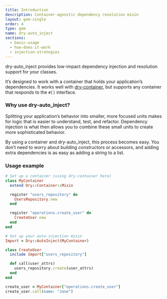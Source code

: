 ```yaml
---
title: Introduction
description: Container-agnostic dependency resolution mixin
layout: gem-single
order: 4
type: gem
name: dry-auto_inject
sections:
  - basic-usage
  - how-does-it-work
  - injection-strategies
---
```


dry-auto\_inject provides low-impact dependency injection and resolution support for your classes.

It’s designed to work with a container that holds your application’s dependencies. It works well with [dry-container](/gems/dry-container), but supports any container that responds to the `#[]` interface.

### Why use dry-auto\_inject?

Splitting your application’s behavior into smaller, more focused units makes for logic that is easier to understand, test, and refactor. Dependency injection is what then allows you to combine these small units to create more sophisticated behavior.

By using a container and dry-auto\_inject, this process becomes easy. You don’t need to worry about building constructors or accessors, and adding extra dependencies is as easy as adding a string to a list.

### Usage example

```ruby
# Set up a container (using dry-container here)
class MyContainer
  extend Dry::Container::Mixin

  register "users_repository" do
    UsersRepository.new
  end

  register "operations.create_user" do
    CreateUser.new
  end
end

# Set up your auto-injection mixin
Import = Dry::AutoInject(MyContainer)

class CreateUser
  include Import["users_repository"]

  def call(user_attrs)
    users_repository.create(user_attrs)
  end
end

create_user = MyContainer["operations.create_user"]
create_user.call(name: "Jane")
```
